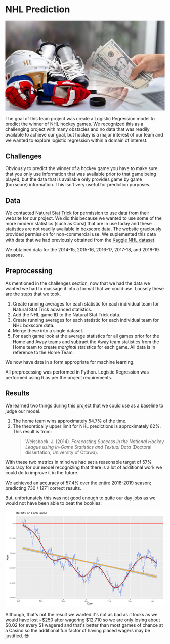 # NHL Prediction

![More Fun](/imgs/hockey-betting.jpg)

The goal of this team project was create a Logistic Regression model to predict the winner of NHL hockey games. We recognized this as a challenging project with many obstacles and no data that was readily available to achieve our goal, but hockey is a major interest of our team and we wanted to explore logistic regression within a domain of interest.

## Challenges

Obviously to predict the winner of a hockey game you have to make sure that you only use information that was available prior to that game being played, but the data that is available only provides game by game (boxscore) information. This isn't very useful for prediction purposes.

## Data

We contacted [Natural Stat Trick](https://www.naturalstattrick.com/) for permission to use data from their website for our project. We did this because we wanted to use some of the more modern statistics (such as Corsi) that are in use today and these statistics are not readily available in boxscore data. The website graciously provided permission for non-commercial use. We suplemented this data with data that we had previously obtained from the [Kaggle NHL dataset](https://www.kaggle.com/martinellis/nhl-game-data).

We obtained data for the 2014-15, 2015-16, 2016-17, 2017-18, and 2018-19 seasons.

## Preprocessing

As mentioned in the challenges section, now that we had the data we wanted we had to massage it into a format that we could use. Loosely these are the steps that we took.

1. Create running averages for each statistic for each individual team for Natural Stat Trick advanced statistics.
2. Add the NHL game ID to the Natural Stat Trick data.
3. Create running averages for each statistic for each individual team for NHL boxscore data.
4. Merge these into a single dataset.
5. For each game look at the average statistics for all games prior for the Home and Away teams and subtract the Away team statistics from the Home team to create *marginal* statistics for each game. All data is in reference to the Home Team.

We now have data in a form appropriate for machine learning.

All preprocessing was performed in Python. Logistic Regression was performed using R as per the project requirements.

## Results

We learned two things during this project that we could use as a baseline to judge our model.

1. The home team wins approximately 54.7% of the time.
2. The theoretically upper limit for NHL predictions is approximately 62%. This result is from:
    > Weissbock, J. (2014). *Forecasting Success in the National Hockey League using In-Game Statistics and Textual Data* (Doctoral dissertation, University of Ottawa).

With these two metrics in mind we had set a reasonable target of 57% accuracy for our model recognizing that there is a lot of additional work we could do to improve it in the future.

We achieved an accuracy of 57.4% over the entire 2018-2019 season; predicting 730 / 1271 correct results.

But, unfortunately this was not good enough to quite our day jobs as we would not have been able to beat the bookies:

![Tough to beat](/imgs/results.png)

Although, that's not the result we wanted it's not as bad as it looks as we would have lost ~$250 after wagering $12,710 so we are only losing about $0.02 for every $1 wagered and that's better than most games of chance at a Casino so the additional fun factor of having placed wagers may be justified. :sunglasses:
